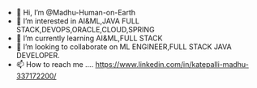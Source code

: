 - 👋 Hi, I’m @Madhu-Human-on-Earth
- 👀 I’m interested in AI&ML,JAVA FULL STACK,DEVOPS,ORACLE,CLOUD,SPRING
- 🌱 I’m currently learning AI&ML,FULL STACK
- 💞️ I’m looking to collaborate on ML ENGINEER,FULL STACK JAVA DEVELOPER.
- 📫 How to reach me .... https://www.linkedin.com/in/katepalli-madhu-337172200/


<!---
Madhu-Human-on-Earth/Madhu-Human-on-Earth is a ✨ special ✨ repository because its `README.md` (this file) appears on your GitHub profile.
You can click the Preview link to take a look at your changes.
--->
